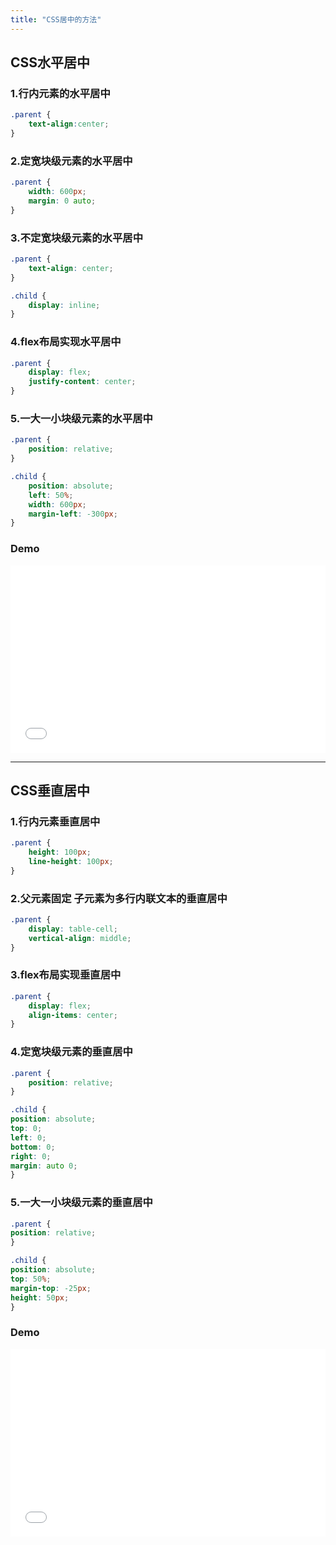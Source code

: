 ```yaml
---
title: "CSS居中的方法"
---
```


## CSS水平居中

### 1.行内元素的水平居中 
```css
.parent {
    text-align:center;
}
```

### 2.定宽块级元素的水平居中
```css
.parent {
    width: 600px;
    margin: 0 auto;
}
```

<!-- more -->

### 3.不定宽块级元素的水平居中
```css
.parent {
    text-align: center;
}

.child {
    display: inline;
}
```

### 4.flex布局实现水平居中
```css
.parent {
    display: flex;
    justify-content: center;
}
```

### 5.一大一小块级元素的水平居中
```css
.parent {
    position: relative;
}

.child {
    position: absolute;
    left: 50%;
    width: 600px;
    margin-left: -300px;
}
```

### Demo

<iframe height='300' scrolling='no' title='CSS center horizontal' src='//codepen.io/lcrccr/embed/preview/yKGRwM/?height=300&theme-id=33119&default-tab=result&embed-version=2' frameborder='no' allowtransparency='true' allowfullscreen='true' style='width: 100%;'>See the Pen <a href='https://codepen.io/lcrccr/pen/yKGRwM/'>CSS center horizontal</a> by Leslie Lai (<a href='https://codepen.io/lcrccr'>@lcrccr</a>) on <a href='https://codepen.io'>CodePen</a>.
</iframe>

---

## CSS垂直居中

### 1.行内元素垂直居中  
```css
.parent {
    height: 100px;
    line-height: 100px;
}
```

### 2.父元素固定 子元素为多行内联文本的垂直居中
```css
.parent {
    display: table-cell;
    vertical-align: middle;
}
```

### 3.flex布局实现垂直居中
```css
.parent {
    display: flex;
    align-items: center;
}
```

### 4.定宽块级元素的垂直居中
```css
.parent {
    position: relative;
}

.child {
position: absolute;
top: 0;
left: 0;
bottom: 0;
right: 0;
margin: auto 0;
}
```

### 5.一大一小块级元素的垂直居中
```css
.parent {
position: relative;
}

.child {
position: absolute;
top: 50%;
margin-top: -25px;
height: 50px;
}
```

### Demo

<iframe height='300' scrolling='no' title='CSS center vartical' src='//codepen.io/lcrccr/embed/preview/oqJQXm/?height=300&theme-id=33119&default-tab=result&embed-version=2' frameborder='no' allowtransparency='true' allowfullscreen='true' style='width: 100%;'>See the Pen <a href='https://codepen.io/lcrccr/pen/oqJQXm/'>CSS center vartical</a> by Leslie Lai (<a href='https://codepen.io/lcrccr'>@lcrccr</a>) on <a href='https://codepen.io'>CodePen</a>.
</iframe>